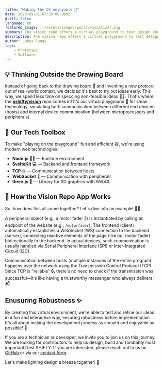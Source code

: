 ```yaml
---
title: "Making the DX enjoyable 🎉"
date: 2023-09-01T07:30:00.000Z
draft: false
language: en
featured_image: ../assets/images/posts/visualizer.png
summary: The vision repo offers a virtual playground to test design concepts early, using web technologies to simulate device communication.
description: The vision repo offers a virtual playground to test design concepts early, using web technologies to simulate device communication.
author: Lukas Runge
tags:
    - Prototype
    - Software
---
```


## 💡 Thinking Outside the Drawing Board

Instead of going back to the drawing board 🎨 and inventing a new protocol out of real-world context, we decided it's best to try out ideas early. This way, we spend less time on speccing non-feasible ideas 🚫💡. That's where the [**oshifty/vision**](https://github.com/oshifty/vision) repo comes in! It's our virtual playground 🛝 for show technology, simulating both communication between different end devices (hosts) and internal device communication (between microprocessors and peripherals).

## 🧰 Our Tech Toolbox

To make "playing on the playground" fun and efficient 😄, we're using modern web technologies:

- **Node.js** 🏃‍♂️ — Runtime environment
- **SvelteKit** 💻 — Backend and frontend framework
- **TCP** 🌐 — Communication between hosts
- **WebSocket** 📡 — Communication with peripherals
- **three.js** 🎨 — Library for 3D graphics with WebGL

## 🚀 How the Vision Repo App Works

So, how does this all come together? Let's dive into an example! 🏊‍♂️

A peripheral object (e.g., a motor fader 🎚️) is instantiated by calling an endpoint of the website (e.g., `/motorfader`). The frontend (client) automatically establishes a WebSocket (WS) connection to the backend (server), connecting reactive elements of the page (like our motor fader) bidirectionally to the backend. In actual devices, such communication is usually handled via Serial Peripheral Interface (SPI) or Inter-Integrated Circuit (I2C).

Communication between hosts (multiple instances of the entire program) happens over the network using the Transmission Control Protocol (TCP). Since TCP is "reliable" 🔒, there's no need to check if the transmission was successful—it's like having a trustworthy messenger who always delivers! 📬

## Enusuring Robustness ✨
By creating this virtual environment, we're able to test and refine our ideas in a fun and interactive way, ensuring robustness before implementation. It's all about making the development process as smooth and enjoyable as possible! 🎈

If you are a technician or developer, we invite you to join us on this journey. We are looking for contributors to help us design, build and (probably most important) test SHIFTY. If you are interested, please reach out to us on [GitHub](https://github.com/oshifty) or via our [contact form](/contact).

Let's make lighting design a breeze together! 🌈